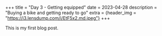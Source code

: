 +++
title = "Day 3 - Getting equipped"
date = 2023-04-28
description = "Buying a bike and getting ready to go"
extra = {header_img = "https://i3.lensdump.com/i/EtF5x2.md.jpeg"}
+++

This is my first blog post.